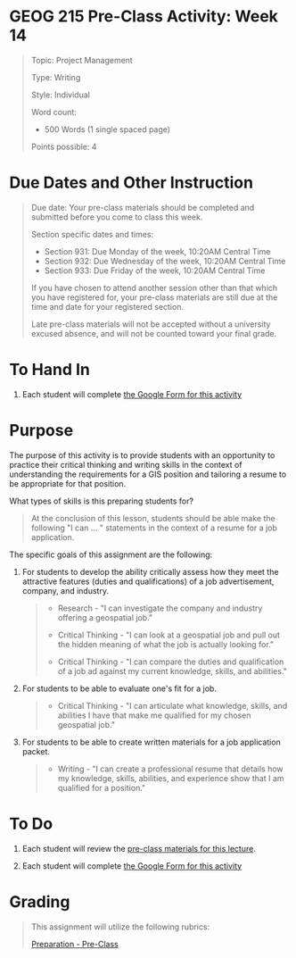 # GEOG 215 Pre-Class Activity: Week 14
>Topic: Project Management
>
>Type: Writing
>
>Style: Individual
>
>Word count:
>
> - 500 Words (1 single spaced page)
>
>Points possible: 4
>

# Due Dates and Other Instruction
> Due date: Your pre-class materials should be completed and submitted before you come to class this week.
>
> Section specific dates and times:
>
> * Section 931: Due Monday of the week, 10:20AM Central Time
> * Section 932: Due Wednesday of the week, 10:20AM Central Time
> * Section 933: Due Friday of the week, 10:20AM Central Time
>
> If you have chosen to attend another session other than that which you have registered for, your pre-class materials are still due at the time and date for your registered section.
>
> Late pre-class materials will not be accepted without a university excused absence, and will not be counted toward your final grade.
>

# To Hand In
1. Each student will complete [the Google Form for this activity](https://goo.gl/forms/7iiC9EQYq3W11BLH2)

# Purpose
The purpose of this activity is to provide students with an opportunity to practice their critical thinking and writing skills in the context of understanding the requirements for a GIS position and tailoring a resume to be appropriate for that position.

What types of skills is this preparing students for? 

> At the conclusion of this lesson, students should be able make the following "I can ... " statements in the context of a resume for a job application.

The specific goals of this assignment are the following:

1. For students to develop the ability critically assess how they meet the attractive features (duties and qualifications) of a job advertisement, company, and industry.
    >
    > - Research  - "I can investigate the company and industry offering a geospatial job."
    >
    > - Critical Thinking  - "I can look at a geospatial job and pull out the hidden meaning of what the job is actually looking for."
    >
    > - Critical Thinking  - "I can compare the duties and qualification of a job ad against my current knowledge, skills, and abilities."
    >
2. For students to be able to evaluate one's fit for a job.
    >
    > - Critical Thinking - "I can articulate what knowledge, skills, and abilities I have that make me qualified for my chosen geospatial job."
    >
    >
3. For students to be able to create written materials for a job application packet.
	>
	> - Writing  - "I can create a professional resume that details how my knowledge, skills, abilities, and experience show that I am qualified for a position."
    >
# To Do

1. Each student will review the [pre-class materials for this lecture](https://github.tamu.edu/TAMU-GEOG-215-GeospatialCornerstone/GEOG-215-GeospatialCornerstone/blob/master/lectures/14.md).

2. Each student will complete [the Google Form for this activity](https://goo.gl/forms/7iiC9EQYq3W11BLH2)


# Grading
>
> This assignment will utilize the following rubrics:
>
>[Preparation - Pre-Class](../rubrics/preparation.md)
>

